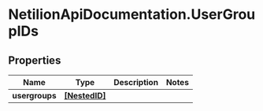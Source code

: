 # NetilionApiDocumentation.UserGroupIDs

## Properties
Name | Type | Description | Notes
------------ | ------------- | ------------- | -------------
**usergroups** | [**[NestedID]**](NestedID.md) |  | 
